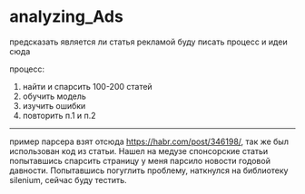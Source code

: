 # analyzing_Ads
предсказать является ли статья рекламой
буду писать процесс и идеи сюда

процесс:
1) найти и спарсить 100-200 статей
2) обучить модель
3) изучить ошибки
4) повторить п.1 и п.2
________________________________________________
пример парсера взят отсюда https://habr.com/post/346198/, так же был использован код из статьи.
Нашел на медузе спонсорские статьи попытавшись спарсить страницу у меня парсило новости годовой 
давности. Попытавшись погуглить проблему, наткнулся на библиотеку silenium, сейчас буду тестить.

